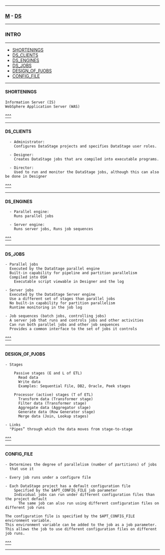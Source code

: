 
---

### [M](https://github.com/ttltrk/TTT/blob/master/menu.md) - [DS](https://github.com/ttltrk/TTT/blob/master/DS/DS.md)

---

### INTRO

---

* [SHORTENINGS](#SHORTENINGS)
* [DS_CLIENTS](#DS_CLIENTS)
* [DS_ENGINES](#DS_ENGINES)
* [DS_JOBS](#DS_JOBS)
* [DESIGN_OF_PJOBS](#DESIGN_OF_PJOBS)
* [CONFIG_FILE](#CONFIG_FILE)

---

#### SHORTENINGS

```
Information Server (IS)
WebSphere Application Server (WAS)
```

[^^^](#INTRO)

---

#### DS_CLIENTS

```
  - Administrator:
    Configures DataStage projects and specifies DataStage user roles.

  - Designer:
    Creates DataStage jobs that are compiled into executable programs.

  - Director:
    Used to run and monitor the DataStage jobs, although this can also be done in Designer
```

[^^^](#INTRO)

---

#### DS_ENGINES

```
  - Parallel engine:
    Runs parallel jobs

  - Server engine:
    Runs server jobs, Runs job sequences
```

[^^^](#INTRO)

---

#### DS_JOBS

```
- Parallel jobs
  Executed by the DataStage parallel engine
  Built-in capability for pipeline and partition parallelism
  Compiled into OSH
    Executable script viewable in Designer and the log

- Server jobs
  Executed by the DataStage Server engine
  Use a different set of stages than parallel jobs
  No built-in capability for partition parallelism
  Runtime monitoring in the job log

- Job sequences (batch jobs, controlling jobs)
  A server job that runs and controls jobs and other activities
  Can run both parallel jobs and other job sequences
  Provides a common interface to the set of jobs it controls
```

[^^^](#INTRO)

---

#### DESIGN_OF_PJOBS

```
- Stages

    Passive stages (E and L of ETL)
      Read data
      Write data
      Examples: Sequential File, DB2, Oracle, Peek stages

    Processor (active) stages (T of ETL)
      Transform data (Transformer stage)
      Filter data (Transformer stage)
      Aggregate data (Aggregator stage)
      Generate data (Row Generator stage)
      Merge data (Join, Lookup stages)

- Links
  "Pipes” through which the data moves from stage-to-stage
```

[^^^](#INTRO)

---

#### CONFIG_FILE

```
- Determines the degree of parallelism (number of partitions) of jobs
  that use it

- Every job runs under a configure file

- Each DataStage project has a default configuration file
    Specified by the $APT_CONFIG_FILE job parameter
    Individual jobs can run under different configuration files than the project default
      The same job can also run using different configuration files on different job runs

The configuration file is specified by the $APT_CONFIG_FILE environment variable.
This environment variable can be added to the job as a job parameter.
This allows the job to use different configuration files on different job runs.
```

[^^^](#INTRO)

---
